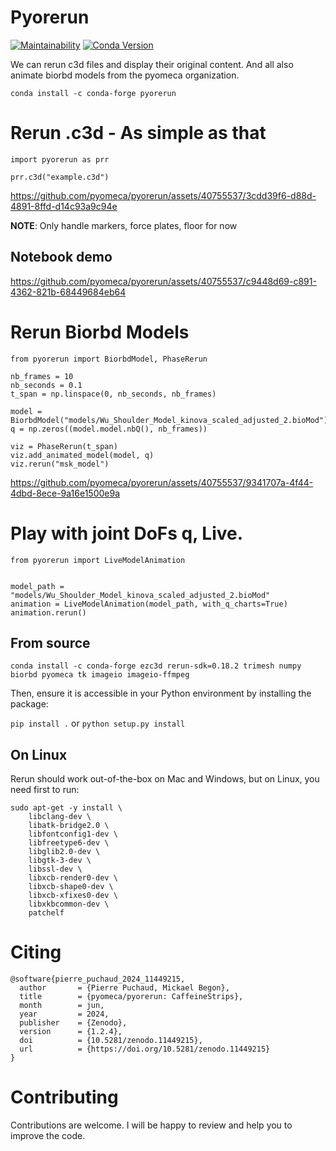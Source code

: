 # Pyorerun
[![Maintainability](https://api.codeclimate.com/v1/badges/7e8b7eb962759cf11f38/maintainability)](https://codeclimate.com/github/pyomeca/pyorerun/maintainability) [![Conda Version](https://img.shields.io/conda/vn/conda-forge/pyorerun.svg)](https://anaconda.org/conda-forge/pyorerun)

We can rerun c3d files and display their original content.
And all also animate biorbd models from the pyomeca organization.

``` conda install -c conda-forge pyorerun ```

# Rerun .c3d - As simple as that

``` python3
import pyorerun as prr

prr.c3d("example.c3d")
```

https://github.com/pyomeca/pyorerun/assets/40755537/3cdd39f6-d88d-4891-8ffd-d14c93a9c94e

**NOTE**: Only handle markers, force plates, floor for now

## Notebook demo


https://github.com/pyomeca/pyorerun/assets/40755537/c9448d69-c891-4362-821b-68449684eb64



# Rerun Biorbd Models

``` python3
from pyorerun import BiorbdModel, PhaseRerun

nb_frames = 10
nb_seconds = 0.1
t_span = np.linspace(0, nb_seconds, nb_frames)

model = BiorbdModel("models/Wu_Shoulder_Model_kinova_scaled_adjusted_2.bioMod")
q = np.zeros((model.model.nbQ(), nb_frames))

viz = PhaseRerun(t_span)
viz.add_animated_model(model, q)
viz.rerun("msk_model")
```


https://github.com/pyomeca/pyorerun/assets/40755537/9341707a-4f44-4dbd-8ece-9a16e1500e9a

# Play with joint DoFs q, Live.
``` python3
from pyorerun import LiveModelAnimation


model_path = "models/Wu_Shoulder_Model_kinova_scaled_adjusted_2.bioMod"
animation = LiveModelAnimation(model_path, with_q_charts=True)
animation.rerun()
```

## From source
```conda install -c conda-forge ezc3d rerun-sdk=0.18.2 trimesh numpy biorbd pyomeca tk imageio imageio-ffmpeg```

Then, ensure it is accessible in your Python environment by installing the package:

``` pip install . ``` or ``` python setup.py install ```

## On Linux

Rerun should work out-of-the-box on Mac and Windows, but on Linux, you need first to run:

```
sudo apt-get -y install \
    libclang-dev \
    libatk-bridge2.0 \
    libfontconfig1-dev \
    libfreetype6-dev \
    libglib2.0-dev \
    libgtk-3-dev \
    libssl-dev \
    libxcb-render0-dev \
    libxcb-shape0-dev \
    libxcb-xfixes0-dev \
    libxkbcommon-dev \
    patchelf
```

# Citing
```
@software{pierre_puchaud_2024_11449215,
  author       = {Pierre Puchaud, Mickael Begon},
  title        = {pyomeca/pyorerun: CaffeineStrips},
  month        = jun,
  year         = 2024,
  publisher    = {Zenodo},
  version      = {1.2.4},
  doi          = {10.5281/zenodo.11449215},
  url          = {https://doi.org/10.5281/zenodo.11449215}
}
```

# Contributing
Contributions are welcome. I will be happy to review and help you to improve the code.

